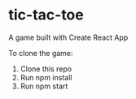 # tic-tac-toe
A game built with Create React App

To clone the game:

1. Clone this repo
2. Run npm install
2. Run npm start
